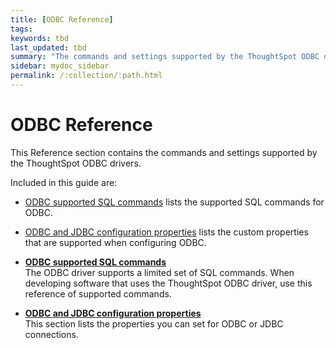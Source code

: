 ```yaml
---
title: [ODBC Reference]
tags: 
keywords: tbd
last_updated: tbd
summary: "The commands and settings supported by the ThoughtSpot ODBC drivers."
sidebar: mydoc_sidebar
permalink: /:collection/:path.html
---
```

# ODBC Reference

This Reference section contains the commands and settings supported by the ThoughtSpot ODBC drivers.

Included in this guide are:

-   [ODBC supported SQL commands](odbc-commands.html#) lists the supported SQL commands for ODBC.
-   [ODBC and JDBC configuration properties](simba-settings.html#) lists the custom properties that are supported when configuring ODBC.

-   **[ODBC supported SQL commands](/data_integration/reference/odbc-commands.html)**  
The ODBC driver supports a limited set of SQL commands. When developing software that uses the ThoughtSpot ODBC driver, use this reference of supported commands.
-   **[ODBC and JDBC configuration properties](/data_integration/reference/simba-settings.html)**  
This section lists the properties you can set for ODBC or JDBC connections.
